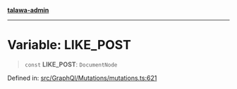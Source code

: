 [**talawa-admin**](../../../../README.md)

***

# Variable: LIKE\_POST

> `const` **LIKE\_POST**: `DocumentNode`

Defined in: [src/GraphQl/Mutations/mutations.ts:621](https://github.com/MayankJha014/talawa-admin/blob/0dd35cc200a4ed7562fa81ab87ec9b2a6facd18b/src/GraphQl/Mutations/mutations.ts#L621)
